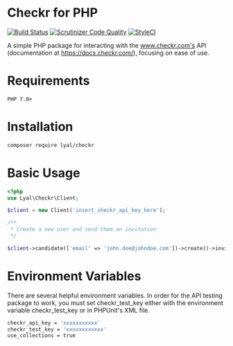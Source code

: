 # Checkr for PHP

[![Build Status](https://travis-ci.org/lyal/checkr.svg?branch=master)](https://travis-ci.org/lyal/checkr)
[![Scrutinizer Code Quality](https://scrutinizer-ci.com/g/lyal/checkr/badges/quality-score.png?b=master)](https://scrutinizer-ci.com/g/lyal/checkr/?branch=master)
[![StyleCI](https://styleci.io/repos/108857357/shield?branch=master)](https://styleci.io/repos/108857357)

A simple PHP package for interacting with the www.checkr.com's API (documentation at https://docs.checkr.com/), 
focusing on ease of use.  

# Requirements
    
    PHP 7.0+

# Installation

```sh
composer require lyal/checkr
```

# Basic Usage

```php
<?php
use Lyal\Checkr\Client;

$client = new Client('insert_checkr_api_key_here');

/**
 * Create a new user and send them an invitation
 */

$client->candidate(['email' => 'john.doe@johndoe.com'])->create()->invitiation(['package' => 'tasker_pro'])->create();

```
# Environment Variables

There are several helpful environment variables.  In order for the API testing package to work, you must set
checkr_test_key either with the environment variable checkr_test_key or in PHPUnit's XML file.

```sh
checkr_api_key = 'xxxxxxxxxxx'
checkr_test_key = 'xxxxxxxxxxxx'
use_collections = true
```


